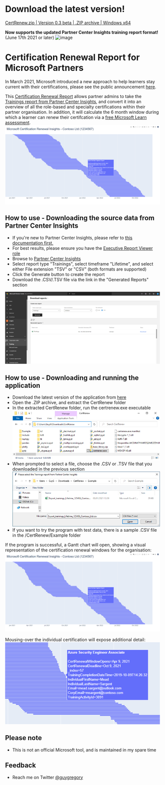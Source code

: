 # Download the latest version!

[CertRenew.zip | Version 0.3 beta | .ZIP archive | Windows x64](https://github.com/guygregory/certrenew/releases/latest/download/CertRenew.zip)

**Now supports the updated Partner Center Insights training report format!** (June 17th 2021 or later)
![image](https://user-images.githubusercontent.com/16044916/122179947-e39fc800-ce7f-11eb-893d-387cc0aa9d47.png)

# Certification Renewal Report for Microsoft Partners

In March 2021, Microsoft introduced a new approach to help learners stay current with their certifications, please see the public announcement [here](https://aka.ms/CertRenewalBlog).

This [Certification Renewal Report](https://aka.ms/certrenew) allows partner admins to take the [Trainings report from Partner Center Insights](https://partner.microsoft.com/en-us/dashboard/partnerinsights/analytics/downloads?report=TrainingCompletions), and convert it into an overview of all the role-based and specialty certifications within their partner organisation. In addition, it will calculate the 6 month window during which a learner can renew their certifcation via a [free Microsoft Learn assessment](https://aka.ms/CertRenewalOverview).
![](media/ganttsummary2.png)
## How to use - Downloading the source data from Partner Center Insights

* If you're new to Partner Center Insights, please refer to [this documentation first.](https://docs.microsoft.com/en-us/partner-center/pci-download-reports)
* For best results, please ensure you have the [Executive Report Viewer role](https://docs.microsoft.com/en-us/partner-center/pci-roles)
* Browse to [Partner Center Insights](https://partner.microsoft.com/en-us/dashboard/partnerinsights/analytics/downloads?report=TrainingCompletions)
* Select report type "Trainings", select timeframe "Lifetime", and select either File extension "TSV" or "CSV" (both formats are supported)
* Click the Generate button to create the report
* Download the .CSV/.TSV file via the link in the "Generated Reports" section

![](media/pci-training.png)



## How to use - Downloading and running the application
<!--
* The script requires that you have Python installed, which can be downloaded [here](https://www.python.org/downloads/)
* Required modules: [Pandas](https://pandas.pydata.org/), [XlsxWriter](https://xlsxwriter.readthedocs.io/), [Tkinter](https://docs.python.org/3/library/tkinter.html), [Plotly, and Plotly Express](https://plotly.com/python/gantt/)
* Download/clone the script onto your local computer
* When running the .py script, a File Open dialog box should appear, allowing you to select the CSV/TSV file
-->

* Download the latest version of the application from [here](https://github.com/guygregory/certrenew/releases/latest/download/CertRenew.zip)
* Open the .ZIP archive, and extract the CertRenew folder
* In the extracted CertRenew folder, run the certrenew.exe executable
![](media/folder.png)
* When prompted to select a file, choose the .CSV or .TSV file that you downloaded in the previous section
![](media/opendialog.png)
* If you want to try the program with test data, there is a sample .CSV file in the /CertRenew/Example folder

If the program is successful, a Gantt chart will open, showing a visual representation of the certification renewal windows for the organisation:
![](media/ganttsummary2.png)

Mousing-over the individual certification will expose additional detail:
![](media/detail.png)

## Please note

* This is not an official Microsoft tool, and is maintained in my spare time

## Feedback

*  Reach me on Twitter [@guygregory](https://twitter.com/guygregory)
